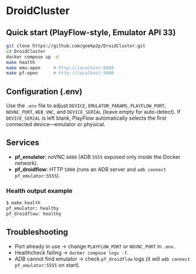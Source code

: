 # DroidCluster

## Quick start (PlayFlow-style, Emulator API 33)
```bash
git clone https://github.com/geekp2p/DroidCluster.git
cd DroidCluster
docker compose up -d
make health
make emu-open     # http://localhost:6080
make pf-open      # http://localhost:5000
```

## Configuration (.env)
Use the `.env` file to adjust `DEVICE`, `EMULATOR_PARAMS`, `PLAYFLOW_PORT`, `NOVNC_PORT`, `WEB_VNC`, and `DEVICE_SERIAL` (leave empty for auto-detect).
If `DEVICE_SERIAL` is left blank, PlayFlow automatically selects the first connected device—emulator or physical.

## Services
- **pf_emulator**: noVNC `6080` (ADB `5555` exposed only inside the Docker network).
- **pf_droidflow**: HTTP `5000` (runs an ADB server and `adb connect pf_emulator:5555`).

### Health output example
```bash
$ make health
pf_emulator: healthy
pf_droidflow: healthy
```

## Troubleshooting
- Port already in use → change `PLAYFLOW_PORT` or `NOVNC_PORT` in `.env`.
- Healthcheck failing → `docker compose logs -f`.
- ADB cannot find emulator → check `pf_droidflow` logs (it will `adb connect pf_emulator:5555` on start).